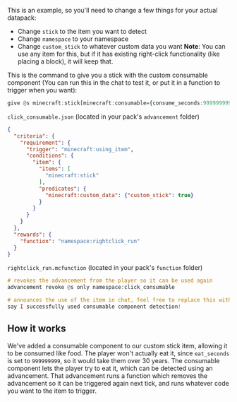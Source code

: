 This is an example, so you'll need to change a few things for your actual datapack:
- Change `stick` to the item you want to detect
- Change `namespace` to your namespace
- Change `custom_stick` to whatever custom data you want
**Note**: You can use any item for this, but if it has existing right-click functionality (like placing a block), it will keep that.

This is the command to give you a stick with the custom consumable component (You can run this in the chat to test it, or put it in a function to trigger when you want):
```hs
give @s minecraft:stick[minecraft:consumable={consume_seconds:999999999}, minecraft:custom_data={custom_stick:true}]
```

`click_consumable.json` (located in your pack's `advancement` folder)

```json
{
  "criteria": {
    "requirement": {
      "trigger": "minecraft:using_item",
      "conditions": {
        "item": {
          "items": [
            "minecraft:stick"
          ],
          "predicates": {
            "minecraft:custom_data": {"custom_stick": true}
          }
        }
      }
    }
  },
  "rewards": {
    "function": "namespace:rightclick_run"
  }
}
```

`rightclick_run.mcfunction` (located in your pack's `function` folder)

```hs
# revokes the advancement from the player so it can be used again
advancement revoke @s only namespace:click_consumable

# announces the use of the item in chat, feel free to replace this with whatever
say I successfully used consumable component detection!
```

## How it works
We've added a consumable component to our custom stick item, allowing it to be consumed like food. The player won't actually eat it, since `eat_seconds` is set to `999999999`, so it would take them over 30 years. The consumable component lets the player try to eat it, which can be detected using an advancement. That advancement runs a function which removes the advancement so it can be triggered again next tick, and runs whatever code you want to the item to trigger.
